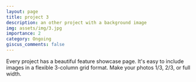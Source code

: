 ```yaml
---
layout: page
title: project 3
description: an other project with a background image
img: assets/img/3.jpg
importance: 2
category: Ongoing
giscus_comments: false
---
```


Every project has a beautiful feature showcase page.
It's easy to include images in a flexible 3-column grid format.
Make your photos 1/3, 2/3, or full width.
